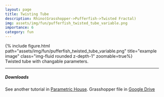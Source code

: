 ```yaml
---
layout: page
title: Twisting Tube
description: Rhino(Grasshopper->Pufferfish->Twisted Fractal)
img: assets/img/fun/pufferfish_twisted_tube_variable.png
importance: 6
category: fun
---
```


<div class="row">
    <div class="col-sm mt-3 mt-md-0">
        {% include figure.html path="assets/img/fun/pufferfish_twisted_tube_variable.png" title="example image" class="img-fluid rounded z-depth-1" zoomable=true%}
    </div> 
</div>
<div class="caption">
    Twisted tube with changable parameters.
</div>

------
##### **Downloads**
See another tutorial in [Parametric House](https://parametrichouse.com/twisting-fractal-2/).
Grasshopper file in [Google Drive](https://drive.google.com/file/d/1QPhaHug9jG35POq5b6NGiX1DeSSabP12/view?usp=sharing)